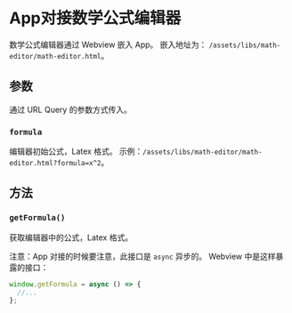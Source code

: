 # App对接数学公式编辑器

数学公式编辑器通过 Webview 嵌入 App。 嵌入地址为： `/assets/libs/math-editor/math-editor.html`。

## 参数

通过 URL Query 的参数方式传入。 

### `formula`

编辑器初始公式，Latex 格式。 示例：`/assets/libs/math-editor/math-editor.html?formula=x^2`。

## 方法

### `getFormula()`

获取编辑器中的公式，Latex 格式。

注意：App 对接的时候要注意，此接口是 `async` 异步的。 Webview 中是这样暴露的接口：

```javascript
window.getFormula = async () => {
  //...
};
```
